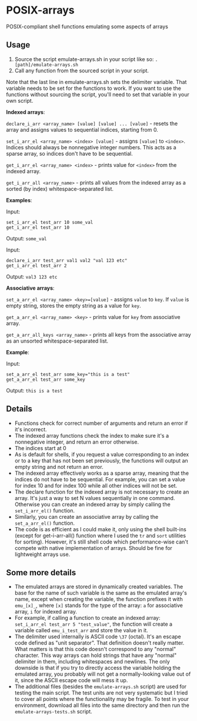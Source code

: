 # POSIX-arrays
POSIX-compliant shell functions emulating some aspects of arrays

## Usage
1) Source the script emulate-arrays.sh in your script like so: `. [path]/emulate-arrays.sh`
2) Call any function from the sourced script in your script.

Note that the last line in emulate-arrays.sh sets the delimiter variable. That variable needs to be set for the functions to work. If you want to use the functions without sourcing the script, you'll need to set that variable in your own script.

**Indexed arrays**:

`declare_i_arr <array_name> [value] [value] ... [value]` - resets the array and assigns values to sequential indices, starting from 0.

`set_i_arr_el <array_name> <index> [value]` - assigns `[value]` to `<index>`. Indices should always be nonnegative integer numbers. This acts as a sparse array, so indices don't have to be sequential.

`get_i_arr_el <array_name> <index>` - prints value for `<index>` from the indexed array.

`get_i_arr_all <array_name>` - prints all values from the indexed array as a sorted (by index) whitespace-separated list.

**Examples**:

Input:

```
set_i_arr_el test_arr 10 some_val
get_i_arr_el test_arr 10
```

Output: `some_val`

Input:

```
declare_i_arr test_arr val1 val2 "val 123 etc"
get_i_arr_el test_arr 2
```

Output: `val3 123 etc`

**Associative arrays**:

`set_a_arr_el <array_name> <key>=[value]` - assigns `value` to `key`. If `value` is empty string, stores the empty string as a value for `key`.

`get_a_arr_el <array_name> <key>` - prints value for `key` from associative array.

`get_a_arr_all_keys <array_name>` - prints all keys from the associative array as an unsorted whitespace-separated list.

**Example**:

Input:

```
set_a_arr_el test_arr some_key="this is a test"
get_a_arr_el test_arr some_key
```

Output: `this is a test`

## Details
- Functions check for correct number of arguments and return an error if it's incorrect.
- The indexed array functions check the index to make sure it's a nonnegative integer, and return an error otherwise.
- The indices start at 0
- As is default for shells, if you request a value corresponding to an index or to a key that has not been set previously, the functions will output an empty string and not return an error.
- The indexed array effectively works as a sparse array, meaning that the indices do not have to be sequential. For example, you can set a value for index 10 and for index 100 while all other indices will not be set.
- The declare function for the indexed array is not necessary to create an array. It's just a way to set N values sequentially in one command. Otherwise you can create an indexed array by simply calling the `set_i_arr_el()` function.
- Similarly, you can create an associative array by calling the `set_a_arr_el()` function.
- The code is as efficient as I could make it, only using the shell built-ins (except for get-i-arr-all() function where I used the `tr` and `sort` utilities for sorting). However, it's still shell code which performance-wise can't compete with native implementation of arrays. Should be fine for lightweight arrays use.

## Some more details
- The emulated arrays are stored in dynamically created variables. The base for the name of such variable is the same as the emulated array's name, except when creating the variable, the function prefixes it with `emu_[x]_`, where `[x]` stands for the type of the array: `a` for associative array, `i` for indexed array.
- For example, if calling a function to create an indexed array: `set_i_arr_el test_arr 5 "test_value"`, the function will create a variable called `emu_i_test_arr` and store the value in it.
- The delimiter used internally is ASCII code `\37` (octal). It's an escape code defined as "unit separator". That definition doesn't really matter. What matters is that this code doesn't correspond to any "normal" character. This way arrays can hold strings that have any "normal" delimiter in them, including whitespaces and newlines. The only downside is that if you try to directly access the variable holding the emulated array, you probably will not get a normally-looking value out of it, since the ASCII escape code will mess it up.
- The additional files (besides the `emulate-arrays.sh` script) are used for testing the main script. The test units are not very systematic but I tried to cover all points where the functionality may be fragile. To test in your environment, download all files into the same directory and then run the `emulate-arrays-tests.sh` script.
